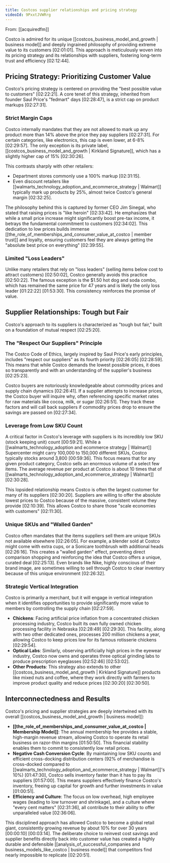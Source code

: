 ```yaml
---
title: Costcos supplier relationships and pricing strategy
videoId: 9PxxtJVWRrg
---
```


From: [[acquiredfm]] <br/> 

Costco is admired for its unique [[costcos_business_model_and_growth | business model]] and deeply ingrained philosophy of providing extreme value to its customers <a class="yt-timestamp" data-t="02:01:01">[02:01:01]</a>. This approach is meticulously woven into its pricing strategy and its relationships with suppliers, fostering long-term trust and efficiency <a class="yt-timestamp" data-t="02:12:44">[02:12:44]</a>.

## Pricing Strategy: Prioritizing Customer Value

Costco's pricing strategy is centered on providing the "best possible value to customers" <a class="yt-timestamp" data-t="02:22:21">[02:22:21]</a>. A core tenet of this strategy, inherited from founder Saul Price's "fedmart" days <a class="yt-timestamp" data-t="02:28:47">[02:28:47]</a>, is a strict cap on product markups <a class="yt-timestamp" data-t="02:27:31">[02:27:31]</a>.

### Strict Margin Caps
Costco internally mandates that they are not allowed to mark up any product more than 14% above the price they pay suppliers <a class="yt-timestamp" data-t="02:27:31">[02:27:31]</a>. For certain categories, like electronics, this cap is even lower, at 6-8% <a class="yt-timestamp" data-t="02:29:57">[02:29:57]</a>. The only exception is its private label, [[costcos_business_model_and_growth | Kirkland Signature]], which has a slightly higher cap of 15% <a class="yt-timestamp" data-t="02:30:26">[02:30:26]</a>.

This contrasts sharply with other retailers:
*   Department stores commonly use a 100% markup <a class="yt-timestamp" data-t="02:31:15">[02:31:15]</a>.
*   Even discount retailers like [[walmarts_technology_adoption_and_ecommerce_strategy | Walmart]] typically mark up products by 25%, almost twice Costco's general margin <a class="yt-timestamp" data-t="02:32:25">[02:32:25]</a>.

The philosophy behind this is captured by former CEO Jim Sinegal, who stated that raising prices is "like heroin" <a class="yt-timestamp" data-t="02:33:42">[02:33:42]</a>. He emphasizes that while a small price increase might significantly boost pre-tax income, it betrays the fundamental commitment to customers <a class="yt-timestamp" data-t="02:34:02">[02:34:02]</a>. This dedication to low prices builds immense [[the_role_of_memberships_and_consumer_value_at_costco | member trust]] and loyalty, ensuring customers feel they are always getting the "absolute best price on everything" <a class="yt-timestamp" data-t="02:39:55">[02:39:55]</a>.

### Limited "Loss Leaders"
Unlike many retailers that rely on "loss leaders" (selling items below cost to attract customers) <a class="yt-timestamp" data-t="02:50:02">[02:50:02]</a>, Costco generally avoids this practice <a class="yt-timestamp" data-t="02:50:22">[02:50:22]</a>. The famous exception is the $1.50 hot dog and soda combo, which has remained the same price for 47 years and is likely the only loss leader <a class="yt-timestamp" data-t="01:22:22">[01:22:22]</a> <a class="yt-timestamp" data-t="01:53:30">[01:53:30]</a>. This consistency reinforces the promise of value.

## Supplier Relationships: Tough but Fair
Costco's approach to its suppliers is characterized as "tough but fair," built on a foundation of mutual respect <a class="yt-timestamp" data-t="02:25:20">[02:25:20]</a>.

### The "Respect Our Suppliers" Principle
The Costco Code of Ethics, largely inspired by Saul Price's early principles, includes "respect our suppliers" as its fourth priority <a class="yt-timestamp" data-t="02:26:05">[02:26:05]</a> <a class="yt-timestamp" data-t="02:28:59">[02:28:59]</a>. This means that while Costco demands the lowest possible prices, it does so transparently and with an understanding of the supplier's business <a class="yt-timestamp" data-t="02:25:23">[02:25:23]</a>.

Costco buyers are notoriously knowledgeable about commodity prices and supply chain dynamics <a class="yt-timestamp" data-t="02:26:41">[02:26:41]</a>. If a supplier attempts to increase prices, the Costco buyer will inquire why, often referencing specific market rates for raw materials like cocoa, milk, or sugar <a class="yt-timestamp" data-t="02:26:51">[02:26:51]</a>. They track these factors and will call back suppliers if commodity prices drop to ensure the savings are passed on <a class="yt-timestamp" data-t="02:27:34">[02:27:34]</a>.

### Leverage from Low SKU Count
A critical factor in Costco's leverage with suppliers is its incredibly low SKU (stock keeping unit) count <a class="yt-timestamp" data-t="00:59:21">[00:59:21]</a>. While a [[walmarts_technology_adoption and ecommerce strategy | Walmart]] Supercenter might carry 100,000 to 150,000 different SKUs, Costco typically stocks around 3,800 <a class="yt-timestamp" data-t="00:59:36">[00:59:36]</a>. This focus means that for any given product category, Costco sells an enormous volume of a select few items. The average revenue per product at Costco is about 10 times that of [[walmarts_technology_adoption_and_ecommerce_strategy | Walmart]] <a class="yt-timestamp" data-t="02:30:28">[02:30:28]</a>.

This lopsided relationship means Costco is often the largest customer for many of its suppliers <a class="yt-timestamp" data-t="02:30:20">[02:30:20]</a>. Suppliers are willing to offer the absolute lowest prices to Costco because of the massive, consistent volume they provide <a class="yt-timestamp" data-t="02:10:39">[02:10:39]</a>. This allows Costco to share those "scale economies with customers" <a class="yt-timestamp" data-t="02:11:30">[02:11:30]</a>.

### Unique SKUs and "Walled Garden"
Costco often mandates that the items suppliers sell them are unique SKUs not available elsewhere <a class="yt-timestamp" data-t="02:26:05">[02:26:05]</a>. For example, a blender sold at Costco might come with extra cups, or a Sonicare toothbrush with additional heads <a class="yt-timestamp" data-t="02:26:16">[02:26:16]</a>. This creates a "walled garden" effect, preventing direct comparison shopping and reinforcing the idea that Costco offers a unique, curated deal <a class="yt-timestamp" data-t="02:25:13">[02:25:13]</a>. Even brands like Nike, highly conscious of their brand image, are sometimes willing to sell through Costco to clear inventory because of this unique environment <a class="yt-timestamp" data-t="02:26:32">[02:26:32]</a>.

### Strategic Vertical Integration
Costco is primarily a merchant, but it will engage in vertical integration when it identifies opportunities to provide significantly more value to members by controlling the supply chain <a class="yt-timestamp" data-t="02:27:59">[02:27:59]</a>.

*   **Chickens**: Facing artificial price inflation from a concentrated chicken processing industry, Costco built its own fully owned chicken processing facility in Nebraska <a class="yt-timestamp" data-t="02:28:49">[02:28:49]</a> <a class="yt-timestamp" data-t="02:29:30">[02:29:30]</a>. This facility, along with two other dedicated ones, processes 200 million chickens a year, allowing Costco to keep prices low for its famous rotisserie chickens <a class="yt-timestamp" data-t="02:29:54">[02:29:54]</a>.
*   **Optical Labs**: Similarly, observing artificially high prices in the eyewear industry, Costco now owns and operates three optical grinding labs to produce prescription eyeglasses <a class="yt-timestamp" data-t="02:52:46">[02:52:46]</a> <a class="yt-timestamp" data-t="02:53:02">[02:53:02]</a>.
*   **Other Products**: This strategy also extends to other [[costcos_business_model_and_growth | Kirkland Signature]] products like mixed nuts and coffee, where they work directly with farmers to improve product quality and reduce prices <a class="yt-timestamp" data-t="02:30:20">[02:30:20]</a> <a class="yt-timestamp" data-t="02:30:50">[02:30:50]</a>.

## Interconnectedness and Results
Costco's pricing and supplier strategies are deeply intertwined with its overall [[costcos_business_model_and_growth | business model]]:
*   **[[the_role_of_memberships_and_consumer_value_at_costco | Membership Model]]**: The annual membership fee provides a stable, high-margin revenue stream, allowing Costco to operate its retail business on razor-thin margins <a class="yt-timestamp" data-t="01:50:50">[01:50:50]</a>. This financial stability enables them to commit to consistently low retail prices.
*   **Negative Cash Conversion Cycle**: By maintaining low SKU counts and efficient cross-docking distribution centers (92% of merchandise is cross-docked compared to [[walmarts_technology_adoption_and_ecommerce_strategy | Walmart]]'s 10%) <a class="yt-timestamp" data-t="01:47:30">[01:47:30]</a>, Costco sells inventory faster than it has to pay its suppliers <a class="yt-timestamp" data-t="01:57:00">[01:57:00]</a>. This means suppliers effectively finance Costco's inventory, freeing up capital for growth and further investments in value <a class="yt-timestamp" data-t="01:00:51">[01:00:51]</a>.
*   **Efficiency and Culture**: The focus on low overhead, high employee wages (leading to low turnover and shrinkage), and a culture where "every cent matters" <a class="yt-timestamp" data-t="02:31:36">[02:31:36]</a>, all contribute to their ability to offer unparalleled value <a class="yt-timestamp" data-t="02:36:06">[02:36:06]</a>.

This disciplined approach has allowed Costco to become a global retail giant, consistently growing revenue by about 10% for over 30 years <a class="yt-timestamp" data-t="00:00:10">[00:00:10]</a> <a class="yt-timestamp" data-t="00:03:14">[00:03:14]</a>. The deliberate choice to reinvest cost savings and supplier benefits directly back into customer value has created a highly durable and defensible [[analysis_of_successful_companies and business_models_like_costco | business model]] that competitors find nearly impossible to replicate <a class="yt-timestamp" data-t="02:20:51">[02:20:51]</a>.